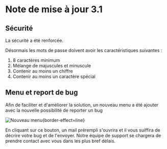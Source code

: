 # Note de mise à jour 3.1

## Sécurité

La sécurité a été renforcée.

Désormais les mots de passe doivent avoir les caractéristiques suivantes : 
1. 8 caractères minimum
2. Mélange de majuscules et minuscule
3. Contenir au moins un chiffre
4. Contenir au moins un caractère spécial

## Menu et report de bug
Afin de faciliter et d'améliorer la solution, un nouveau menu a été ajouter avec la nouvelle possibilité de reporter un bug

![Nouveau menu](3.1_new_menu.png){border-effect=line}


En cliquant sur ce bouton, un mail prérempli s'ouvrira et il vous suiffira de décrire votre bug et de l'envoyer. 
Notre équipe de support se chargera de prendre contact avec vous dans les plus bref délais.

